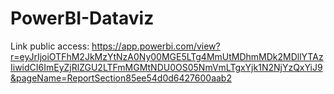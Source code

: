 # PowerBI-Dataviz

Link public access:
https://app.powerbi.com/view?r=eyJrIjoiOTFhM2JkMzYtNzA0Ny00MGE5LTg4MmUtMDhmMDk2MDllYTAzIiwidCI6ImEyZjRlZGU2LTFmMGMtNDU0OS05NmVmLTgxYjk1N2NjYzQxYiJ9&pageName=ReportSection85ee54d0d6427600aab2
